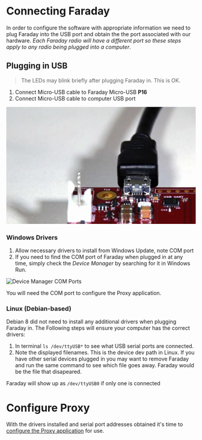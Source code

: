 # Connecting Faraday
In order to configure the software with appropriate information we need to plug Faraday into the USB port and obtain the the port associated with our hardware. *Each Faraday radio will have a different port so these steps apply to any radio being plugged into a computer*.

## Plugging in USB

> The LEDs may blink briefly after plugging Faraday in. This is OK.

 1. Connect Micro-USB cable to Faraday Micro-USB **P16**
 2. Connect Micro-USB cable to computer USB port
 
![Faraday USB Connection](images/Faraday_USB_1500w_LowRes.jpg)

 
### Windows Drivers
 1. Allow necessary drivers to install from Windows Update, note COM port
 2. If you need to find the COM port of Faraday when plugged in at any time, simply check the *Device Manager* by searching for it in Windows Run.

 ![Device Manager COM Ports](https://faradayrf.com/wp-content/uploads/2017/01/Device-Manager-COMport-1.png)
 
 You will need the COM port to configure the Proxy application.
 
### Linux (Debian-based)
Debian 8 did not need to install any additional drivers when plugging Faraday in. The Following steps will ensure your computer has the correct drivers:

 1. In terminal ```ls /dev/ttyUSB*``` to see what USB serial ports are connected.
 2. Note the displayed filenames. This is the device dev path in Linux. If you have other serial devices plugged in you may want to remove Faraday and run the same command to see which file goes away. Faraday would be the file that disapeared.
 
Faraday will show up as ```/dev/ttyUSB0``` if only one is connected

# Configure Proxy
With the drivers installed and serial port addresses obtained it's time to [configure the Proxy application](configuring-proxy.md) for use.
